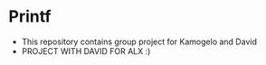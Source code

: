 # Printf
- This repository contains group project for Kamogelo and David
- PROJECT WITH DAVID FOR ALX :)
